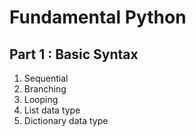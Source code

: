 # Fundamental Python

## Part 1 : Basic Syntax
1. Sequential
2. Branching
3. Looping
4. List data type
5. Dictionary data type

